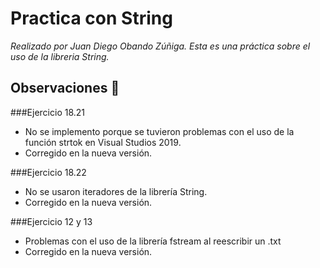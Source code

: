 # Practica con String

_Realizado por Juan Diego Obando Zúñiga._
_Esta es una práctica sobre el uso de la libreria String._


## Observaciones 🚀

###Ejercicio 18.21
* No se implemento porque se tuvieron problemas con el uso de la función strtok en Visual Studios 2019.
* Corregido en la nueva versión.

###Ejercicio 18.22
* No se usaron iteradores de la librería String.
* Corregido en la nueva versión.

###Ejercicio 12 y 13
* Problemas con el uso de la librería fstream al reescribir un .txt
* Corregido en la nueva versión.
